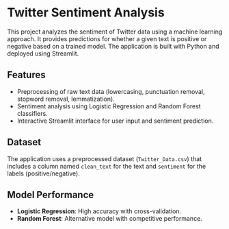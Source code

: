 # Twitter Sentiment Analysis
This project analyzes the sentiment of Twitter data using a machine learning approach. It provides predictions for whether a given text is positive or negative based on a trained model. The application is built with Python and deployed using Streamlit.

## Features
- Preprocessing of raw text data (lowercasing, punctuation removal, stopword removal, lemmatization).
- Sentiment analysis using Logistic Regression and Random Forest classifiers.
- Interactive Streamlit interface for user input and sentiment prediction.

## Dataset
The application uses a preprocessed dataset (`Twitter_Data.csv`) that includes a column named `clean_text` for the text and `sentiment` for the labels (positive/negative).

## Model Performance
- **Logistic Regression**: High accuracy with cross-validation.
- **Random Forest**: Alternative model with competitive performance.

